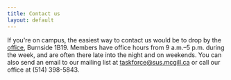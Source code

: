 ```yaml
---
title: Contact us
layout: default
---
```


If you're on campus, the easiest way to contact us would be to drop by the [office](the-office.html), Burnside 1B19. Members have office hours from 9 a.m.&ndash;5 p.m. during the week, and are often there late into the night and on weekends. You can also send an email to our mailing list at taskforce@sus.mcgill.ca or call our office at (514) 398-5843.
